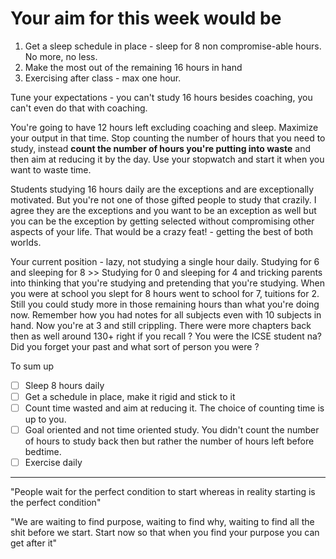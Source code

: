 # Your aim for this week would be 

1. Get a sleep schedule in place - sleep for 8 non compromise-able hours. No more, no less.
2. Make the most out of the remaining 16 hours in hand
3. Exercising after class - max one hour. 

Tune your expectations - you can't study 16 hours besides coaching, you can't even do that with coaching. 

You're going to have 12 hours left excluding coaching and sleep. Maximize your output in that time. Stop counting the number of hours that you need to study, instead **count the number of hours you're putting into waste** and then aim at reducing it by the day. Use your stopwatch and start it when you want to waste time. 

Students studying 16 hours daily are the exceptions and are exceptionally motivated. But you're not one of those gifted people to study that crazily. I agree they are the exceptions and you want to be an exception as well but you can be the exception by getting selected without compromising other aspects of your life. That would be a crazy feat! - getting the best of both worlds. 

Your current position - lazy, not studying a single hour daily. Studying for 6 and sleeping for 8 >> Studying for 0 and sleeping for 4 and tricking parents into thinking that you're studying and pretending that you're studying. When you were at school you slept for 8 hours went to school for 7, tuitions for 2. Still you could study more in those remaining hours than what you're doing now. Remember how you had notes for all subjects even with 10 subjects in hand. Now you're at 3 and still crippling. There were more chapters back then as well around 130+ right if you recall ? You were the ICSE student na? Did you forget your past and what sort of person you were ?

To sum up
- [ ] Sleep 8 hours daily
- [ ] Get a schedule in place, make it rigid and stick to it
- [ ] Count time wasted and aim at reducing it. The choice of counting time is up to you.
- [ ] Goal oriented and not time oriented study. You didn't count the number of hours to study back then but rather the number of hours left before bedtime. 
- [ ] Exercise daily

---
"People wait for the perfect condition to start whereas in reality starting is the perfect condition"

"We are waiting to find purpose, waiting to find why, waiting to find all the shit before we start. Start now so that when you find your purpose you can get after it"

